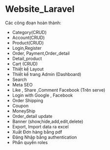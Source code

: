 # Website_Laravel
Các công đoạn hoàn thành:
+ Category(CRUD)
+ Account(CRUD)
+ Product(CRUD)
+ Login,Register
+ Order, Payment,Order_detail
+ Detail_product
+ Cart (CRUD)
+ Thiết kế Layout 
+ Thiết kế trang Admin (Dashboard)
+ Search
+ Meta SEO
+ Like , Share ,Comment Facebook (Trên serve)
+ Login with Google , Facebook 
+ Order Shipping
+ Coupon 
+ MoneyShip
+ Order_detail update
+ Banner (show,hide,add,edit,delete)
+  Export, Import data ra excel 
+  Xuất Đơn hàng bằng pdf
+  Đâng Nhập bằng authentication 
+  Phẩn quyền roles
